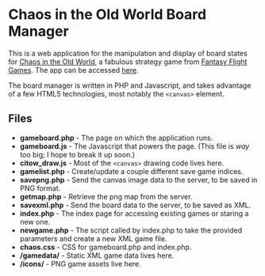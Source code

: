 Chaos in the Old World Board Manager
====================================

This is a web application for the manipulation and display of board states for
[Chaos in the Old World][citow], a fabulous strategy game from 
[Fantasy Flight Games][ffg]. The app can be accessed [here][an_citow].

The board manager is written in PHP and Javascript, and takes advantage of a
few HTML5 technologies, most notably the `<canvas>` element.

Files
-----

+ **gameboard.php** - The page on which the application runs.
+ **gameboard.js** - The Javascript that powers the page.  (This file is _way_
  too big; I hope to break it up soon.)
+ **citow_draw.js** - Most of the `<canvas>` drawing code lives here.
+ **gamelist.php** - Create/update a couple different save game indices.
+ **savepng.php** - Send the canvas image data to the server, to be saved in PNG format.
+ **getmap.php** - Retrieve the png map from the server.
+ **savexml.php** - Send the board data to the server, to be saved as XML.
+ **index.php** - The index page for accessing existing games or staring a new one.
+ **newgame.php** - The script called by index.php to take the provided parameters
  and create a new XML game file.
+ **chaos.css** - CSS for gameboard.php and index.php.
+ **/gamedata/** - Static XML game data lives here.
+ **/icons/** - PNG game assets live here.

[citow]: http://www.fantasyflightgames.com/edge_minisite.asp?eidm=84 "Chaos in the Old World - Fantasy Flight Games"
[ffg]: http://www.fantasyflightgames.com/index.asp "Fantasy Flight Games"
[an_citow]: http://appliednerditry.com/chaos

